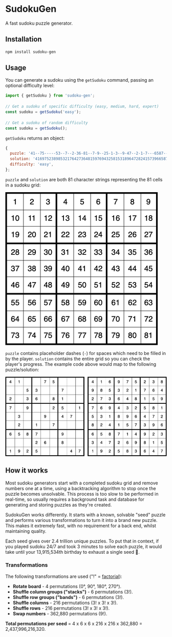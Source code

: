 # SudokuGen

A fast sudoku puzzle generator.

## Installation

```bash
npm install sudoku-gen
```

## Usage

You can generate a sudoku using the `getSudoku` command, passing an optional difficulty level:

```javascript
import { getSudoku } from 'sudoku-gen';

// Get a sudoku of specific difficulty (easy, medium, hard, expert)
const sudoku = getSudoku('easy');

// Get a sudoku of random difficulty
const sudoku = getSudoku();
```

`getSudoku` returns an object:

```javascript
{
  puzzle: '41--75-----53--7--2-36-81--7-9--25-1-3--9-47--2-1-7---6587--9-----26-8--1925---47',
  solution: '416975238985321764273648159769432581531896472824157396658714923347269815192583647',
  difficulty: 'easy',
};
```

`puzzle` and `solution` are both 81 character strings representing the 81 cells in a sudoku grid:

![Numbered grid](docs/numbered-grid.png)

`puzzle` contains placeholder dashes (`-`) for spaces which need to be filled in by the player. `solution` contains the entire grid so you can check the player's progress. The example code above would map to the following puzzle/solution:

![Example puzzle and solution](docs/puzzle-solution.png)

## How it works

Most sudoku generators start with a completed sudoku grid and remove numbers one at a time, using a backtracking algorithm to stop once the puzzle becomes unsolvable. This process is too slow to be performed in real-time, so usually requires a background task and database for generating and storing puzzles as they're created.

SudokuGen works differently. It starts with a known, solvable "seed" puzzle and performs various transformations to turn it into a brand new puzzle. This makes it extremely fast, with no requirement for a back end, whilst maintaining quality.

Each seed gives over 2.4 trillion unique puzzles. To put that in context, if you played sudoku 24/7 and took 3 minutes to solve each puzzle, it would take until your 13,915,534th birthday to exhaust a single seed :birthday:.

### Transformations

The following transformations are used ("!" = [factorial](https://en.wikipedia.org/wiki/Factorial)):

* **Rotate board** - 4 permutations (0&deg;, 90&deg;, 180&deg;, 270&deg;).
* **Shuffle column groups ("stacks")** - 6 permutations (3!).
* **Shuffle row groups ("bands")** - 6 permutations (3!).
* **Shuffle columns** - 216 permutations (3! x 3! x 3!).
* **Shuffle rows** - 216 permutations (3! x 3! x 3!).
* **Swap numbers** - 362,880 permutations (9!).

**Total permutations per seed** = 4 x 6 x 6 x 216 x 216 x 362,880 = 2,437,996,216,320.
